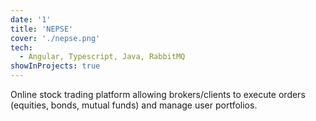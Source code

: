 ```yaml
---
date: '1'
title: 'NEPSE'
cover: './nepse.png'
tech:
  - Angular, Typescript, Java, RabbitMQ
showInProjects: true
---
```


Online stock trading platform allowing brokers/clients to execute orders (equities, bonds, mutual funds) and manage user portfolios.
